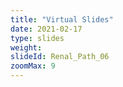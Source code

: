 ```yaml
---
title: "Virtual Slides"
date: 2021-02-17
type: slides
weight:
slideId: Renal_Path_06
zoomMax: 9
---
```

